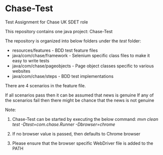 # Chase-Test

Test Assignment for Chase UK SDET role

This repository contains one java project: Chase-Test

The repository is organized into below folders under the *test* folder:

* resources/features - BDD test feature files
* java/com/chase/framework - Selenium specific class files to make it easy to write tests
* java/com/chase/pageobjects - Page object classes specific to various websites
* java/com/chase/steps - BDD test implementations

There are 4 scenarios in the feature file.

If all scenarios pass then it can be assumed that news is genuine
If any of the scenarios fail then there might be chance that the news is not genuine


Note:
1. Chase-Test can be started by executing the below command:
*mvn clean test -Dtest=com.chase.Runner -Dbrowser=chrome*

2. If no browser value is passed, then defaults to Chrome browser

3. Please ensure that the browser specific WebDriver file is added to the PATH
